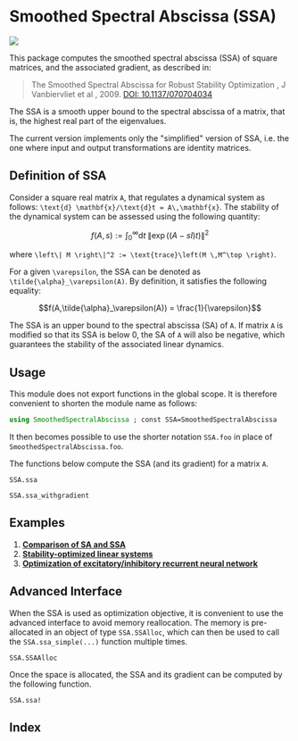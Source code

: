 
# Smoothed Spectral Abscissa (SSA)

[![](https://img.shields.io/static/v1?logo=GitHub&label=.&message=SmoothedSpectralAbscissa.jl&color=blue)](https://github.com/dylanfesta/SmoothedSpectralAbscissa.jl)

This package computes the smoothed spectral abscissa (SSA) of square matrices, and the associated gradient, as described in:

> The Smoothed Spectral Abscissa for Robust Stability Optimization , J Vanbiervliet et al , 2009. [DOI: 10.1137/070704034](https://doi.org/10.1137/070704034)

The SSA is a smooth upper bound to the spectral abscissa of a matrix, that is, the highest real part of the eigenvalues.

The current version implements only the "simplified" version of SSA, i.e. the one where input and output transformations are identity matrices.

## Definition of SSA

Consider a square real matrix  ``A``, that regulates a dynamical system as follows:
``\text{d} \mathbf{x}/\text{d}t = A\,\mathbf{x}``. The stability of the dynamical system
can be assessed using the following quantity:

```math
f(A,s) := \int_0^{\infty} \text{d}t \;\left\| \exp\left( \left(A-sI\right)t \right)\right\|^2
```

where ``\left\| M \right\|^2 := \text{trace}\left(M \,M^\top \right)``.

For a given ``\varepsilon``, the SSA can be denoted as ``\tilde{\alpha}_\varepsilon(A)``.
By definition, it satisfies the following  equality:

```math
f(A,\tilde{\alpha}_\varepsilon(A)) = \frac{1}{\varepsilon}
```

The SSA is an upper bound to the spectral abscissa (SA) of ``A``.
If matrix ``A`` is modified so that its SSA is below 0, the SA of ``A`` will also be
negative, which guarantees the stability of the associated linear dynamics.

## Usage

This module does not export functions in the global scope. It is therefore convenient to
shorten the module name as follows:

```julia
using SmoothedSpectralAbscissa ; const SSA=SmoothedSpectralAbscissa
```

It then becomes possible to use the shorter notation `SSA.foo` in place of `SmoothedSpectralAbscissa.foo`.

The functions below compute the SSA (and its gradient) for a matrix ``A``.

```@docs
SSA.ssa
```

```@docs
SSA.ssa_withgradient
```

## Examples

1. [**Comparison of SA and SSA**](./01_show_ssa.md)
2. [**Stability-optimized linear systems**](./02_dynamics.md)
3. [**Optimization of excitatory/inhibitory recurrent neural network**](./03_EI.md)

## Advanced Interface

When the SSA is used as optimization objective, it is convenient to use the advanced
interface to avoid memory reallocation. The memory is pre-allocated in an object of type
`SSA.SSAlloc`, which can then be used to call the `SSA.ssa_simple(...)` function multiple times.

```@docs
SSA.SSAAlloc
```

Once the space is allocated, the SSA and its gradient can be computed by the following
function.

```@docs
SSA.ssa!
```

## Index

```@index
```
